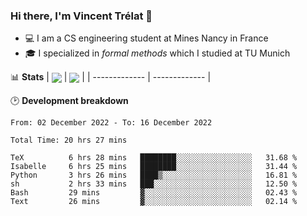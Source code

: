 ### Hi there, I'm Vincent Trélat 👋
 - 💻 I am a CS engineering student at Mines Nancy in France
 - 🎓 I specialized in *formal methods* which I studied at TU Munich

📊 **Stats**
| <img align="center" src="https://github-readme-stats.vercel.app/api?username=VTrelat&show_icons=true&include_all_commits=true&theme=tokyonight&hide_border=true" /> | <img align="center" src="https://github-readme-stats.vercel.app/api/top-langs/?username=VTrelat&layout=compact&theme=tokyonight&hide_border=true&exclude_repo=ElevatorSimulator" /> |
| ------------- | ------------- |

🕑 **Development breakdown**
<!--START_SECTION:waka-->

```text
From: 02 December 2022 - To: 16 December 2022

Total Time: 20 hrs 27 mins

TeX          6 hrs 28 mins   ████████░░░░░░░░░░░░░░░░░   31.68 %
Isabelle     6 hrs 25 mins   ████████░░░░░░░░░░░░░░░░░   31.44 %
Python       3 hrs 26 mins   ████▒░░░░░░░░░░░░░░░░░░░░   16.81 %
sh           2 hrs 33 mins   ███░░░░░░░░░░░░░░░░░░░░░░   12.50 %
Bash         29 mins         ▓░░░░░░░░░░░░░░░░░░░░░░░░   02.43 %
Text         26 mins         ▓░░░░░░░░░░░░░░░░░░░░░░░░   02.14 %
```

<!--END_SECTION:waka-->
